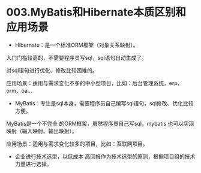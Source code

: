 # 003.MyBatis和Hibernate本质区别和应用场景

* Hibernate：是一个标准ORM框架（对象关系映射）。

入门门槛较高的，不需要程序员写sql，sql语句自动生成了。

对sql语句进行优化、修改比较困难的。

应用场景：适用与需求变化不多的中小型项目，比如：后台管理系统，erp、orm、oa...

* MyBatis：专注是sql本身，需要程序员自己编写sql语句，sql修改、优化比较方便。

MyBatis是一个不完全 的ORM框架，虽然程序员自己写sql，mybatis 也可以实现映射（输入映射、输出映射）。

应用场景：适用与需求变化较多的项目，比如：互联网项目。

* 企业进行技术选型，以低成本 高回报作为技术选型的原则，根据项目组的技术力量进行选择。
